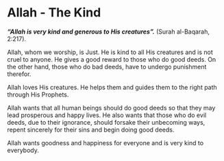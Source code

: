 Allah - The Kind
================

***“Allah is very kind and generous to His creatures”.*** (Surah
al-Baqarah, 2:217).

Allah, whom we worship, is Just. He is kind to all His creatures and is
not cruel to anyone. He gives a good reward to those who do good deeds.
On the other hand, those who do bad deeds, have to undergo punishment
therefor.

Allah loves His creatures. He helps them and guides them to the right
path through His Prophets.

Allah wants that all human beings should do good deeds so that they may
lead prosperous and happy lives. He also wants that those who do evil
deeds, due to their ignorance, should forsake their unbecoming ways,
repent sincerely for their sins and begin doing good deeds.

Allah wants goodness and happiness for everyone and is very kind to
everybody.


